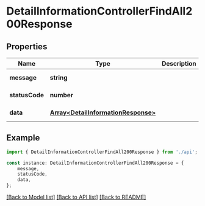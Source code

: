 # DetailInformationControllerFindAll200Response


## Properties

Name | Type | Description | Notes
------------ | ------------- | ------------- | -------------
**message** | **string** |  | [default to undefined]
**statusCode** | **number** |  | [default to undefined]
**data** | [**Array&lt;DetailInformationResponse&gt;**](DetailInformationResponse.md) |  | [default to undefined]

## Example

```typescript
import { DetailInformationControllerFindAll200Response } from './api';

const instance: DetailInformationControllerFindAll200Response = {
    message,
    statusCode,
    data,
};
```

[[Back to Model list]](../README.md#documentation-for-models) [[Back to API list]](../README.md#documentation-for-api-endpoints) [[Back to README]](../README.md)
